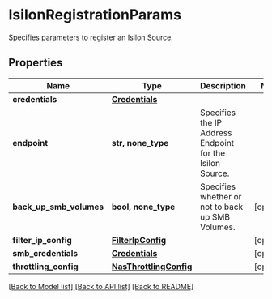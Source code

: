 # IsilonRegistrationParams

Specifies parameters to register an Isilon Source.

## Properties
Name | Type | Description | Notes
------------ | ------------- | ------------- | -------------
**credentials** | [**Credentials**](Credentials.md) |  | 
**endpoint** | **str, none_type** | Specifies the IP Address Endpoint for the Isilon Source. | 
**back_up_smb_volumes** | **bool, none_type** | Specifies whether or not to back up SMB Volumes. | [optional] 
**filter_ip_config** | [**FilterIpConfig**](FilterIpConfig.md) |  | [optional] 
**smb_credentials** | [**Credentials**](Credentials.md) |  | [optional] 
**throttling_config** | [**NasThrottlingConfig**](NasThrottlingConfig.md) |  | [optional] 

[[Back to Model list]](../README.md#documentation-for-models) [[Back to API list]](../README.md#documentation-for-api-endpoints) [[Back to README]](../README.md)


